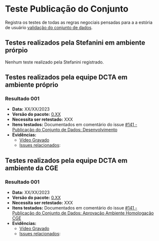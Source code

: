 # Teste Publicação do Conjunto

Registra os testes de todas as regras negociais pensadas para a a estória de usuário [validação do conjunto de dados](../../estorias_de_usuarios/07_validacao_de_dados_do_conjunto).

## Testes realizados pela Stefanini em ambiente prórpio

Nenhum teste realizado pela Stefanini registrado.

## Testes realizados pela equipe DCTA em ambiente próprio 

### Resultado 001
- **Data:** XX/XX/2023
- **Versão do pacote:** [0.XX](https://pypi.org/project/ckanext-datapackage-creator/0.0.XX/)
- **Necessita ser retestado:** XXX
- **Itens testados:** Documentados em comentário do issue [#141 - Publicação do Conjunto de Dados: Desenvolvimento](https://github.com/transparencia-mg/work-stefanini/issues/145)
- **Evidências:**    
    - [Vídeo Gravado]()
    - [Issues relacionados]():

## Testes realizados pela equipe DCTA em ambiente da CGE 

### Resultado 001
- **Data:** XX/XX/2023
- **Versão do pacote:** [0.XX](https://pypi.org/project/ckanext-datapackage-creator/0.0.XX/)
- **Necessita ser retestado:** XXX
- **Itens testados:** Documentados em comentário do issue [#141 - Publicação do Conjunto de Dados: Aprovação Ambiente Homologação CGE](https://github.com/transparencia-mg/work-stefanini/issues/147)
- **Evidências:**    
    - [Vídeo Gravado]()
    - [Issues relacionados]():